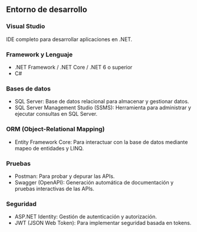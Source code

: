 ## Entorno de desarrollo

### Visual Studio

IDE completo para desarrollar aplicaciones en .NET.

### Framework y Lenguaje

- .NET Framework / .NET Core / .NET 6 o superior
- C#

### Bases de datos

- SQL Server: Base de datos relacional para almacenar y gestionar datos.
- SQL Server Management Studio (SSMS): Herramienta para administrar y ejecutar consultas en SQL Server.

### ORM (Object-Relational Mapping)

- Entity Framework Core: Para interactuar con la base de datos mediante mapeo de entidades y LINQ.

### Pruebas

- Postman: Para probar y depurar las APIs.
- Swagger (OpenAPI): Generación automática de documentación y pruebas interactivas de las APIs.

### Seguridad

- ASP.NET Identity: Gestión de autenticación y autorización.
- JWT (JSON Web Token): Para implementar seguridad basada en tokens.
